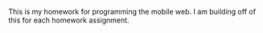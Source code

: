This is my homework for programming the mobile web. I am building off of this for each homework assignment. 
